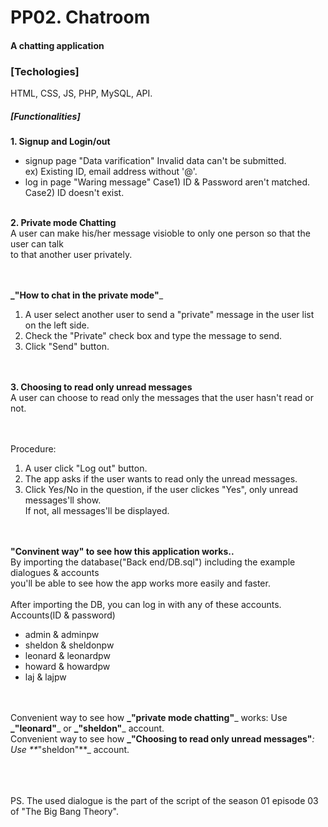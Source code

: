 <h1 style=>PP02. Chatroom</h1>

<h4>A chatting application</h4>

<h3>[Techologies]</h3>

HTML, CSS, JS, PHP, MySQL, API. 

<h5>[Functionalities]</h5>

**1. Signup and Login/out** </br>
   - signup page
    "Data varification"
    Invalid data can't be submitted.  
    ex) Existing ID, email address without '@'.
    <br/>
   - log in page
    "Waring message"
    Case1) ID & Password aren't matched.
    Case2) ID doesn't exist.
   <br/><br/>
   
**2. Private mode Chatting** </br>
  A user can make his/her message visioble to only one person so that the user can talk <br/>
  to that another user privately.<br/>
  <br/><br/>
  
  **_"How to chat in the private mode"**_<br/>
  1. A user select another user to send a "private" message in the user list on the left side.<br/>
  2. Check the "Private" check box and type the message to send. <br/>
  3. Click "Send" button. <br/>
  <br/><br/>
  
**3. Choosing to read only unread messages**</br>
  A user can choose to read only the messages that the user hasn't read or not.<br/>
   <br/><br/>
   
  Procedure:<br/>
  1) A user click "Log out" button. <br/>
  2) The app asks if the user wants to read only the unread messages. <br/>
  1) Click Yes/No in the question, if the user clickes "Yes", only unread messages'll show.<br/>
    If not, all messages'll be displayed. </br>
  <br/><br/>
 
 **"Convinent way" to see how this application works..**</br>
 By importing the database("Back end/DB.sql") including the example dialogues & accounts</br>
 you'll be able to see how the app works more easily and faster. </br>
 </br>
 After importing the DB, you can log in with any of these accounts.</br>
    Accounts(ID & password)<br/>
   - admin   & adminpw   <br/>
   - sheldon & sheldonpw <br/>
   - leonard & leonardpw <br/>
   - howard  & howardpw  <br/>
   - laj     & lajpw    <br/>
   <br/><br/>
   
Convenient way to see how **_"private mode chatting"**_ works: Use **_"leonard"**_ or **_"sheldon"**_ account.<br/>
Convenient way to see how **_"Choosing to read only unread messages"**_: Use **_"sheldon"**_ account.<br/>
   <br/><br/><br/>


PS. The used dialogue is the part of the script of the season 01 episode 03 of "The Big Bang Theory".
